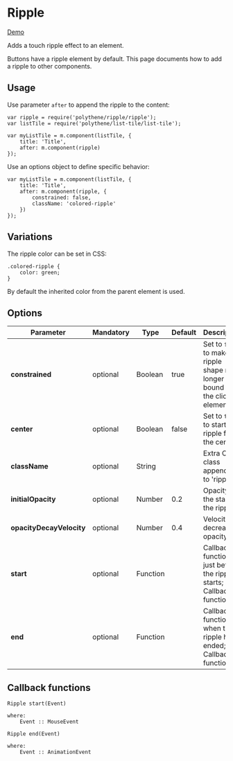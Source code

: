 # Ripple

<a class="btn-demo" href="http://arthurclemens.github.io/Polythene-Examples/ripple.html">Demo</a>

Adds a touch ripple effect to an element.

Buttons have a ripple element by default. This page documents how to add a ripple to other components.


## Usage

Use parameter `after` to append the ripple to the content:

	var ripple = require('polythene/ripple/ripple');
	var listTile = require('polythene/list-tile/list-tile');

	var myListTile = m.component(listTile, {
	    title: 'Title',
	    after: m.component(ripple)
	});

Use an options object to define specific behavior:

	var myListTile = m.component(listTile, {
	    title: 'Title',
	    after: m.component(ripple, {
	    	constrained: false,
	    	className: 'colored-ripple'
    	})
	});



## Variations

The ripple color can be set in CSS:

	.colored-ripple {
		color: green;
	}

By default the inherited color from the parent element is used.


## Options

| **Parameter** |  **Mandatory** | **Type** | **Default** | **Description** |
| ------------- | -------------- | -------- | ----------- | --------------- |
| **constrained** | optional | Boolean | true | Set to `false` to make the ripple shape no longer bound to the clicked element |
| **center** | optional | Boolean | false | Set to `true` to start the ripple from the center |
| **className** | optional | String |  | Extra CSS class appended to 'ripple' |
| **initialOpacity** | optional | Number | 0.2 | Opacity at the start of the ripple |
| **opacityDecayVelocity** | optional | Number | 0.4 | Velocity of decrease of opacity |
| **start** | optional | Function | | Callback function just before the ripple starts; see Callback functions |
| **end** | optional | Function | | Callback function when the ripple has ended; see Callback functions |


## Callback functions

	Ripple start(Event)

	where:
	    Event :: MouseEvent

	Ripple end(Event)

	where:
	    Event :: AnimationEvent


